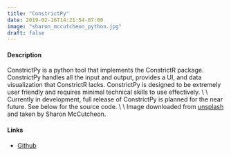 ```yaml
---
title: "ConstrictPy"
date: 2019-02-16T14:21:54-07:00
image: "sharon_mccutcheon_python.jpg"
draft: false
---
```

#### Description

ConstrictPy is a python tool that implements the ConstrictR package. ConstrictPy handles all the input and output, provides a UI, and data visualization that ConstrictR lacks. ConstrictPy is designed to be extremely user friendly and requires minimal technical skills to use effectively. \\
\\
Currently in development, full release of ConstrictPy is planned for the near future. See below for the source code. \\
\\
Image downloaded from [unsplash](https://unsplash.com/photos/3gnf1rhy2fE) and taken by Sharon McCutcheon.

#### Links
  * [Github](https://github.com/ahoetker/ConstrictPy)
